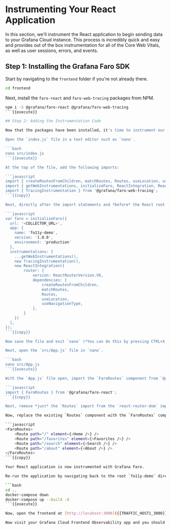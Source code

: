 # Instrumenting Your React Application

In this section, we'll instrument the React application to begin sending data to your Grafana Cloud instance. This process is incredibly quick and easy and provides out of the box instrumentation for all of the Core Web Vitals, as well as user sessions, errors, and events.

## Step 1: Installing the Grafana Faro SDK

Start by navigating to the `frontend` folder if you're not already there.

```bash
cd frontend
```

Next, install the `faro-react` and `faro-web-tracing` packages from NPM.

```bash
npm i -S @grafana/faro-react @grafana/faro-web-tracing
```{{execute}}

## Step 2: Adding the Instrumentation Code

Now that the packages have been installed, it's time to instrument our application by adding the necessary initialization code.

Open the `index.js` file in a text editor such as `nano`.

```bash
nano src/index.js
```{{execute}}

At the top of the file, add the following imports:

```javascript
import { createRoutesFromChildren, matchRoutes, Routes, useLocation, useNavigationType } from 'react-router-dom';
import { getWebInstrumentations, initializeFaro, ReactIntegration, ReactRouterVersion } from '@grafana/faro-react';
import { TracingInstrumentation } from '@grafana/faro-web-tracing';
```{{copy}}

Next, directly after the import statements and *before* the React root element is created, add the Faro initialization code. Be sure to enter **your** `<COLLECTOR_URL>` from the **Web SDK Configuration** section in your Grafana Frontend Observability app.

```javascript
var faro = initializeFaro({
  url: '<COLLECTOR_URL>',
  app: {
    name: 'fo11y-demo',
    version: '1.0.0',
    environment: 'production'
  },
  instrumentations: [
    ...getWebInstrumentations(),
    new TracingInstrumentation(),
    new ReactIntegration({
        router: {
            version: ReactRouterVersion.V6,
            dependencies: {
                createRoutesFromChildren,
                matchRoutes,
                Routes,
                useLocation,
                useNavigationType,
            },
        }
    })
  ],
});
```{{copy}}

Now save the file and exit `nano` (*You can do this by pressing CTRL+X on your keyboard, hitting Y and then Enter to save the changes*).

Next, open the `src/App.js` file in `nano`.

```bash
nano src/App.js
```{{execute}}

With the `App.js` file open, import the `FaroRoutes` component from `@grafana/faro-react`.

```javascript
import { FaroRoutes } from '@grafana/faro-react';
```{{copy}}

Next, remove *just* the `Routes` import from the `react-router-dom` import statement as we won't be using this component now.

Now, replace the existing `Routes` component with the `FaroRoutes` component. Your `<Routes>` section should now look like the following:

```javascript
<FaroRoutes>
    <Route path="/" element={<Home />} />
    <Route path="/favorites" element={<Favorites />} />
    <Route path="/search" element={<Search />} />
    <Route path="/about" element={<About />} />
</FaroRoutes>
```{{copy}}

Your React application is now instrumented with Grafana Faro.

Re-run the application by navigating back to the root `fo11y-demo` directory and re-running the containers with docker compose. *Remember to take the containers down first with `docker-compose down`*.

```bash
cd ..
docker-compose down
docker-compose up --build -d
```{{execute}}

Now, open the frontend at [http://locahost:3000]({{TRAFFIC_HOST1_3000}}) and click around the application to generate some data.

Now visit your Grafana Cloud Frontend Observability app and you should begin to see data from your application!